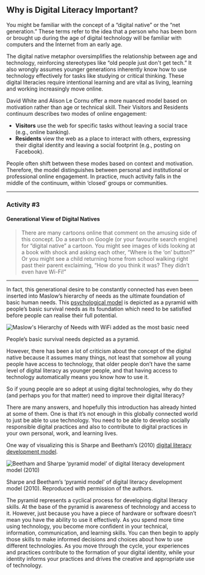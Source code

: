 ## Why is Digital Literacy Important?

You might be familiar with the concept of a “digital native” or the “net generation.” These terms refer to the idea that a person who has been born or brought up during the age of digital technology will be familiar with computers and the Internet from an early age.

The digital native metaphor oversimplifies the relationship between age and technology, reinforcing stereotypes like “old people just don't get tech.” It also wrongly assumes younger generations inherently know how to use technology effectively for tasks like studying or critical thinking. These digital literacies require intentional learning and are vital as living, learning and working increasingly move online.

David White and Alison Le Cornu offer a more nuanced model based on motivation rather than age or technical skill. Their Visitors and Residents continuum describes two modes of online engagement:

- **Visitors** use the web for specific tasks without leaving a social trace (e.g., online banking).
- **Residents** view the web as a place to interact with others, expressing their digital identity and leaving a social footprint (e.g., posting on Facebook).

People often shift between these modes based on context and motivation. Therefore, the model distinguishes between personal and institutional or professional online engagement. In practice, much activity falls in the middle of the continuum, within ‘closed’ groups or communities.

* * *

### Activity #3
#### Generational View of Digital Natives

> There are many cartoons online that comment on the amusing side of this concept. Do a search on Google (or your favourite search engine) for “digital native” a cartoon. You might see images of kids looking at a book with shock and asking each other, “Where is the ‘on’ button?” Or you might see a child returning home from school walking right past their parent exclaiming, “How do you think it was? They didn’t even have Wi-Fi!”

* * *

In fact, this generational desire to be constantly connected has even been inserted into Maslow’s hierarchy of needs as the ultimate foundation of basic human needs. This [psychological model](https://www.simplypsychology.org/maslow.html) is depicted as a pyramid with people’s basic survival needs as its foundation which need to be satisfied before people can realise their full potential.

![Maslow's Hierarchy of Needs with WiFi added as the most basic need](images/9730894552_47507ab767_o-300x271.jpg)

People’s basic survival needs depicted as a pyramid.

However, there has been a lot of criticism about the concept of the digital native because it assumes many things, not least that somehow all young people have access to technology, that older people don’t have the same level of digital literacy as younger people, and that having access to technology automatically means you know how to use it.

So if young people are so adept at using digital technologies, why do they (and perhaps you for that matter) need to improve their digital literacy?

There are many answers, and hopefully this introduction has already hinted at some of them. One is that it’s not enough in this globally connected world to just be able to use technology. You need to be able to develop socially responsible digital practices and also to contribute to digital practices in your own personal, work, and learning lives.

One way of visualizing this is Sharpe and Beetham’s (2010) [digital literacy development model](https://www.jisc.ac.uk/full-guide/developing-digital-literacies).

![Beetham and Sharpe ‘pyramid model’ of digital literacy development model (2010)](images/beetham-sharpe.png)

Sharpe and Beetham’s ‘pyramid model’ of digital literacy development model (2010). Reproduced with permission of the authors.

The pyramid represents a cyclical process for developing digital literacy skills. At the base of the pyramid is awareness of technology and access to it. However, just because you have a piece of hardware or software doesn’t mean you have the ability to use it effectively. As you spend more time using technology, you become more confident in your technical, information, communication, and learning skills. You can then begin to apply those skills to make informed decisions and choices about how to use different technologies. As you move through the cycle, your experiences and practices contribute to the formation of your digital identity, while your identity informs your practices and drives the creative and appropriate use of technology.
